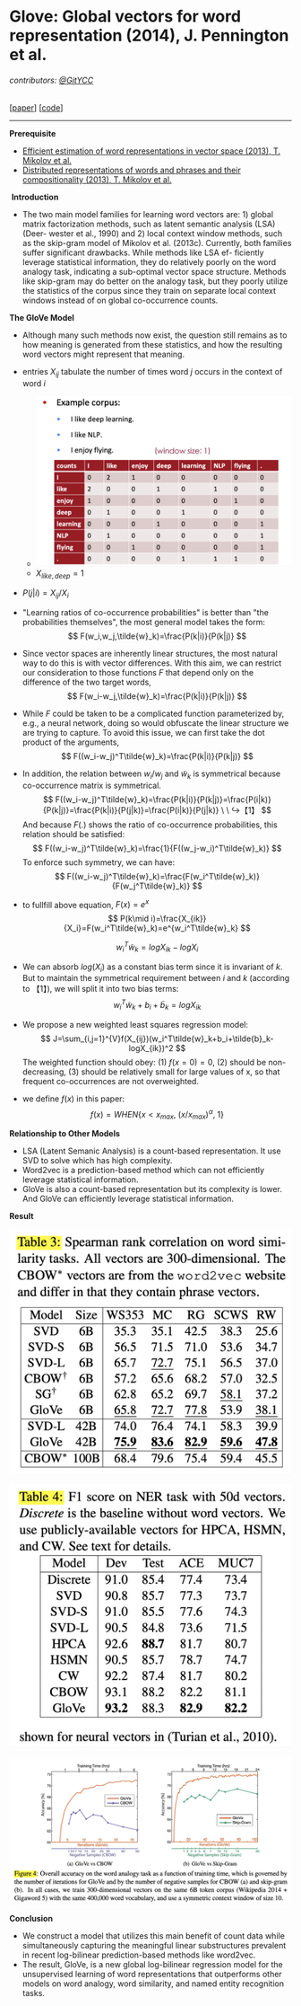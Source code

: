 # Glove: Global vectors for word representation (2014), J. Pennington et al.

###### contributors: [@GitYCC](https://github.com/GitYCC)

\[[paper](http://anthology.aclweb.org/D/D14/D14-1162.pdf)\] \[[code](https://github.com/stanfordnlp/GloVe)\]

---

**Prerequisite**

- [Efficient estimation of word representations in vector space (2013), T. Mikolov et al.](efficient-estimation-of-word-representations-in-vector-space.md)
- [Distributed representations of words and phrases and their compositionality (2013), T. Mikolov et al.](distributed-representations-of-words-and-phrases-and-their-compositionality.md)



 **Introduction**

- The two main model families for learning word vectors are: 1) global matrix factorization methods, such as latent semantic analysis (LSA) (Deer- wester et al., 1990) and 2) local context window methods, such as the skip-gram model of Mikolov et al. (2013c). Currently, both families suffer significant drawbacks. While methods like LSA ef- ficiently leverage statistical information, they do relatively poorly on the word analogy task, indicating a sub-optimal vector space structure. Methods like skip-gram may do better on the analogy task, but they poorly utilize the statistics of the corpus since they train on separate local context windows instead of on global co-occurrence counts.



**The GloVe Model**

- Although many such methods now exist, the question still remains as to how meaning is generated from these statistics, and how the resulting word vectors might represent that meaning.

- entries $X_{ij}$ tabulate the number of times word $j$ occurs in the context of word $i$

  - ![](assets/glove_01.png)
  - $X_{like,deep}=1$

- $P(j|i)=X_{ij}/X_{i}$

- "Learning ratios of co-occurrence probabilities" is better than "the probabilities themselves", the most general model takes the form:
  $$
  F(w_i,w_j,\tilde{w}_k)=\frac{P(k|i)}{P(k|j)}
  $$

- Since vector spaces are inherently linear structures, the most natural way to do this is with vector differences. With this aim, we can restrict our consideration to those functions $F$ that depend only on the difference of the two target words,
  $$
  F(w_i-w_j,\tilde{w}_k)=\frac{P(k|i)}{P(k|j)}
  $$

- While $F$ could be taken to be a complicated function parameterized by, e.g., a neural network, doing so would obfuscate the linear structure we are trying to capture. To avoid this issue, we can first take the dot product of the arguments,
  $$
  F((w_i-w_j)^T\tilde{w}_k)=\frac{P(k|i)}{P(k|j)}
  $$
  
- In addition, the relation between $w_i$/$w_j$ and $\tilde{w}_k$ is symmetrical because co-occurrence matrix is symmetrical. 
  $$
  F((w_i-w_j)^T\tilde{w}_k)=\frac{P(k|i)}{P(k|j)}=\frac{P(i|k)}{P(k|j)}=\frac{P(k|i)}{P(j|k)}=\frac{P(i|k)}{P(j|k)}  \ \ ↪︎【1】
  $$
And because $F(.)$ shows the ratio of co-occurrence probabilities, this relation should be satisfied:
  $$
  F((w_i-w_j)^T\tilde{w}_k)=\frac{1}{F((w_j-w_i)^T\tilde{w}_k)}
  $$
  To enforce such symmetry, we can have:
  $$
  F((w_i-w_j)^T\tilde{w}_k)=\frac{F(w_i^T\tilde{w}_k)}{F(w_j^T\tilde{w}_k)}
  $$
  
- to fullfill above equation, $F(x)=e^x$
  $$
  P(k\mid i)=\frac{X_{ik}}{X_i}=F(w_i^T\tilde{w}_k)=e^{w_i^T\tilde{w}_k}
  $$

  $$
  w_i^T\tilde{w}_k=logX_{ik}-logX_{i}
  $$

- We can absorb $log(X_i)$ as a constant bias term since it is invariant of $k$. But to maintain the symmetrical requirement between $i$ and $k$ (according to 【1】), we will split it into two bias terms:
  $$
  w_i^T\tilde{w}_k+b_i+\tilde{b}_k=logX_{ik}
  $$

- We propose a new weighted least squares regression model:
  $$
  J=\sum_{i,j=1}^{V}f(X_{ij})(w_i^T\tilde{w}_k+b_i+\tilde{b}_k-logX_{ik})^2
  $$
  The weighted function should obey: (1) $f(x=0)=0$, (2) should be non-decreasing, (3) should be relatively small for large values of x, so that frequent co-occurrences are not overweighted.

- we define $f(x)$ in this paper:
  $$
  f(x)=WHEN\{x<x_{max},\ (x/x_{max})^\alpha,\ 1\}
  $$

**Relationship to Other Models**

- LSA (Latent Semanic Analysis) is a count-based representation. It use SVD to solve which has high complexity.
- Word2vec is a prediction-based method which can not efficiently leverage statistical information.
- GloVe is also a count-based representation but its complexity is lower. And GloVe can efficiently leverage statistical information.

**Result**

![](assets/glove_02.png)

![](assets/glove_03.png)

![](assets/glove_04.png)

**Conclusion**

- We construct a model that utilizes this main benefit of count data while simultaneously capturing the meaningful linear substructures prevalent in recent log-bilinear prediction-based methods like word2vec. 
- The result, GloVe, is a new global log-bilinear regression model for the unsupervised learning of word representations that outperforms other models on word analogy, word similarity, and named entity recognition tasks.

